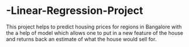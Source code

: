 # -Linear-Regression-Project
This project helps to predict housing prices for regions in Bangalore with the a help of model which allows one to put in a new feature of the house and returns back an estimate of what the house would sell for.
